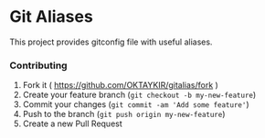 # Git Aliases
This project provides gitconfig file with useful aliases.

### Contributing
1. Fork it ( https://github.com/OKTAYKIR/gitalias/fork )
2. Create your feature branch (`git checkout -b my-new-feature`)
3. Commit your changes (`git commit -am 'Add some feature'`)
4. Push to the branch (`git push origin my-new-feature`)
5. Create a new Pull Request 
